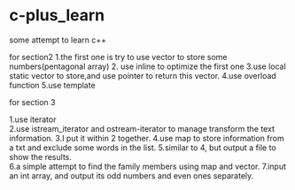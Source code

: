 # c-plus_learn
some attempt to learn c++


for section2
1.the first one is try to use vector to store some  numbers(pentagonal array)
2. use inline to optimize the first one
3.use local static vector to store,and use pointer to return this vector.
4.use overload function 
5.use template


for section 3

1.use iterator  
2.use istream_iterator and ostream-iterator to manage transform the text information. 
3.I put it within 2 together. 
4.use map to store information from a txt and exclude some words in the list. 
5.similar to 4, but output a file to show the results.  
6.a simple attempt to find the family members using map and vector. 
7.input an int array, and output its odd numbers and even ones separately.  
